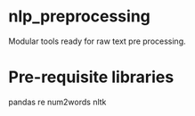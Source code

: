 # nlp_preprocessing
Modular tools ready for raw text pre processing.

# Pre-requisite libraries

pandas
re
num2words
nltk

